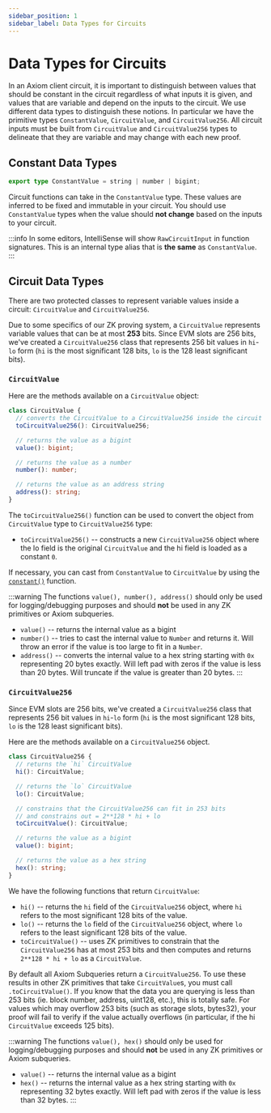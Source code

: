 ```yaml
---
sidebar_position: 1
sidebar_label: Data Types for Circuits
---
```


# Data Types for Circuits

In an Axiom client circuit, it is important to distinguish between values that should be constant in the circuit regardless of what inputs it is given, and values that are variable and depend on the inputs to the circuit. We use different data types to distinguish these notions. In particular we have the primitive types `ConstantValue`, `CircuitValue`, and `CircuitValue256`. All circuit inputs must be built from `CircuitValue` and `CircuitValue256` types to delineate that they are variable and may change with each new proof.

## Constant Data Types

```typescript
export type ConstantValue = string | number | bigint;
```

Circuit functions can take in the `ConstantValue` type. These values are inferred to be fixed and immutable in your circuit. You should use `ConstantValue` types when the value should **not change** based on the inputs to your circuit.

:::info
In some editors, IntelliSense will show `RawCircuitInput` in function signatures. This is an internal type alias that is **the same** as `ConstantValue`.
:::

## Circuit Data Types

There are two protected classes to represent variable values inside a circuit: `CircuitValue` and `CircuitValue256`.

Due to some specifics of our ZK proving system, a `CircuitValue` represents variable values that can be at most **253** bits. Since EVM slots are 256 bits, we've created a `CircuitValue256` class that represents 256 bit values in `hi`-`lo` form (`hi` is the most significant 128 bits, `lo` is the 128 least significant bits).

### `CircuitValue`

Here are the methods available on a `CircuitValue` object:

```typescript
class CircuitValue {
  // converts the CircuitValue to a CircuitValue256 inside the circuit
  toCircuitValue256(): CircuitValue256;

  // returns the value as a bigint
  value(): bigint;

  // returns the value as a number
  number(): number;

  // returns the value as an address string
  address(): string;
}
```

The `toCircuitValue256()` function can be used to convert the object from `CircuitValue` type to `CircuitValue256` type:

- `toCircuitValue256()` -- constructs a new `CircuitValue256` object where the lo field is the original `CircuitValue` and the hi field is loaded as a constant `0`.

If necessary, you can cast from `ConstantValue` to `CircuitValue` by using the [`constant()`](./system-functions.md#constant) function.

:::warning
The functions `value(), number(), address()` should only be used for logging/debugging purposes and should **not** be used in any ZK primitives or Axiom subqueries.

- `value()` -- returns the internal value as a bigint
- `number()` -- tries to cast the internal value to `Number` and returns it. Will throw an error if the value is too large to fit in a `Number`.
- `address()` -- converts the internal value to a hex string starting with `0x` representing 20 bytes exactly. Will left pad with zeros if the value is less than 20 bytes. Will truncate if the value is greater than 20 bytes.
  :::

### `CircuitValue256`

Since EVM slots are 256 bits, we've created a `CircuitValue256` class that represents 256 bit values in `hi`-`lo` form (`hi` is the most significant 128 bits, `lo` is the 128 least significant bits).

Here are the methods available on a `CircuitValue256` object.

```typescript
class CircuitValue256 {
  // returns the `hi` CircuitValue
  hi(): CircuitValue;

  // returns the `lo` CircuitValue
  lo(): CircuitValue;

  // constrains that the CircuitValue256 can fit in 253 bits
  // and constrains out = 2**128 * hi + lo
  toCircuitValue(): CircuitValue;

  // returns the value as a bigint
  value(): bigint;

  // returns the value as a hex string
  hex(): string;
}
```

We have the following functions that return `CircuitValue`:

- `hi()` -- returns the `hi` field of the `CircuitValue256` object, where `hi` refers to the most significant 128 bits of the value.
- `lo()` -- returns the `lo` field of the `CircuitValue256` object, where `lo` refers to the least significant 128 bits of the value.
- `toCircuitValue()` -- uses ZK primitives to constrain that the `CircuitValue256` has at most 253 bits and then computes and returns `2**128 * hi + lo` as a `CircuitValue`.

By default all Axiom Subqueries return a `CircuitValue256`. To use these results in other ZK primitives that take `CircuitValue`s, you must call `.toCircuitValue()`. If you know that the data you are querying is less than 253 bits (ie. block number, address, uint128, etc.), this is totally safe. For values which may overflow 253 bits (such as storage slots, bytes32), your proof will fail to verify if the value actually overflows (in particular, if the hi `CircuitValue` exceeds 125 bits).

:::warning
The functions `value(), hex()` should only be used for logging/debugging purposes and should **not** be used in any ZK primitives or Axiom subqueries.

- `value()` -- returns the internal value as a bigint
- `hex()` -- returns the internal value as a hex string starting with `0x` representing 32 bytes exactly. Will left pad with zeros if the value is less than 32 bytes.
  :::
